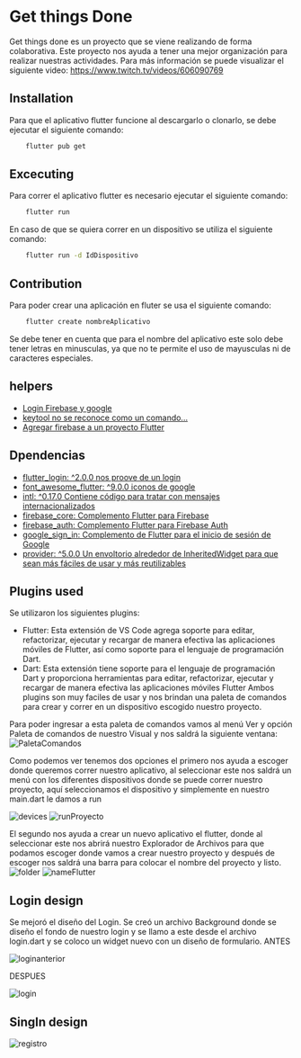 # Get things Done

Get things done es un proyecto que se viene realizando de forma colaborativa. Este proyecto nos ayuda a tener una mejor organización para realizar nuestras actividades.
Para más información se puede visualizar el siguiente video:
    https://www.twitch.tv/videos/606090769

## Installation

Para que el aplicativo flutter funcione al descargarlo o clonarlo, se debe ejecutar el siguiente comando:
```bash
    flutter pub get
```
## Excecuting
Para correr el aplicativo flutter es necesario ejecutar el siguiente comando: 
```bash
    flutter run
```

En caso de que se quiera correr en un dispositivo se utiliza el siguiente comando:
```bash
    flutter run -d IdDispositivo
```

## Contribution 

Para poder crear una aplicación en fluter se usa el siguiente comando:
```bash
    flutter create nombreAplicativo
```
Se debe tener en cuenta que para el nombre del aplicativo este solo debe tener letras en minusculas, ya que no te permite el uso de mayusculas ni de caracteres especiales.
## helpers 
- [Login Firebase y google](https://firebase.flutter.dev/docs/auth/social)
- [keytool no se reconoce como un comando...](https://es.stackoverflow.com/questions/93157/keytool-no-se-reconoce-como-un-comando-interno-o-externo-programa-o-archivo-p)
- [Agregar firebase a un proyecto Flutter](https://firebase.google.com/docs/android/setup?hl=es#java)
## Dpendencias 

  - [flutter_login: ^2.0.0 nos proove de un login](https://pub.dev/packages?q=flutter_login)
  - [font_awesome_flutter: ^9.0.0 iconos de google](https://pub.dev/packages?q=font_awesome_flutter)
  - [intl: ^0.17.0 Contiene código para tratar con mensajes internacionalizados ](https://pub.dev/packages?q=intl)
 - [firebase_core: Complemento Flutter para Firebase](https://pub.dev/packages?q=firebase_core)
 - [firebase_auth: Complemento Flutter para Firebase Auth](https://pub.dev/packages?q=firebase_auth)
  - [google_sign_in: Complemento de Flutter para el inicio de sesión de Google](https://pub.dev/packages?q=google_sign_in)
  - [provider: ^5.0.0 Un envoltorio alrededor de InheritedWidget para que sean más fáciles de usar y más reutilizables](https://pub.dev/packages?q=provider)
## Plugins used

Se utilizaron los siguientes plugins:
- Flutter: Esta extensión de VS Code agrega soporte para editar, refactorizar, ejecutar y recargar de manera efectiva las aplicaciones móviles de Flutter, así como soporte para el lenguaje de programación Dart.
- Dart: Esta extensión tiene soporte para el lenguaje de programación Dart y proporciona herramientas para editar, refactorizar, ejecutar y recargar de manera efectiva las aplicaciones móviles Flutter 
Ambos plugins son muy faciles de usar y nos brindan una paleta de comandos para crear y correr en un dispositivo escogido nuestro proyecto. 

Para poder ingresar a esta paleta de comandos vamos al menú Ver y opción Paleta de comandos de nuestro Visual y nos saldrá la siguiente ventana:
![PaletaComandos](https://user-images.githubusercontent.com/65316299/122508068-fa046b80-cfc6-11eb-9bda-6d9bc385e22c.jpg)

Como podemos ver tenemos dos opciones el primero nos ayuda a escoger donde queremos correr nuestro aplicativo, al seleccionar este nos saldrá un menú con los diferentes dispositivos donde se puede correr nuestro proyecto, aquí seleccionamos el dispositivo y simplemente en nuestro main.dart le damos a run

![devices](https://user-images.githubusercontent.com/65316299/122508779-27054e00-cfc8-11eb-8de9-85dd4a871266.jpg)
![runProyecto](https://user-images.githubusercontent.com/65316299/122508911-62078180-cfc8-11eb-8266-c4d85e6f3899.jpg)

El segundo nos ayuda a crear un nuevo aplicativo el flutter, donde al seleccionar este nos abrirá nuestro Explorador de Archivos para que podamos escoger donde vamos a crear nuestro proyecto y después de escoger nos saldrá una barra para colocar el nombre del proyecto y listo.
![folder](https://user-images.githubusercontent.com/65316299/122508551-c544e400-cfc7-11eb-88fc-bf7d0143767e.jpg)
![nameFlutter](https://user-images.githubusercontent.com/65316299/122508594-cfff7900-cfc7-11eb-89c3-8df9f2916b0b.jpg)

## Login design

Se mejoró el diseño del Login. Se creó un archivo Background donde se diseño el fondo de nuestro login y se llamo a este desde el archivo login.dart y se coloco un widget nuevo con un diseño de formulario.
ANTES

![loginanterior](https://user-images.githubusercontent.com/65316299/122658818-4969a980-d137-11eb-87d7-0a4b4a7c0851.jpg)

DESPUES

![login](https://user-images.githubusercontent.com/65316299/122658816-47074f80-d137-11eb-85f6-423d58934ff2.jpg)

## SingIn design

![registro](https://user-images.githubusercontent.com/65316299/122661287-2ac2dd00-d14e-11eb-86ba-feadd304a95d.jpg)

